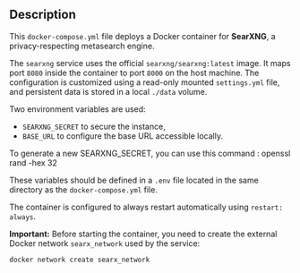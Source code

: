 ## Description

This `docker-compose.yml` file deploys a Docker container for **SearXNG**, a privacy-respecting metasearch engine.

The `searxng` service uses the official `searxng/searxng:latest` image. It maps port `8080` inside the container to port `8000` on the host machine. The configuration is customized using a read-only mounted `settings.yml` file, and persistent data is stored in a local `./data` volume.

Two environment variables are used:
- `SEARXNG_SECRET` to secure the instance,
- `BASE_URL` to configure the base URL accessible locally.

To generate a new SEARXNG_SECRET, you can use this command : 
openssl rand -hex 32

These variables should be defined in a `.env` file located in the same directory as the `docker-compose.yml` file.

The container is configured to always restart automatically using `restart: always`.

**Important:** Before starting the container, you need to create the external Docker network `searx_network` used by the service:

```bash
docker network create searx_network